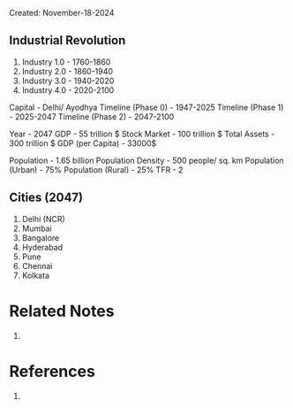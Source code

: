 Created: November-18-2024

## Industrial Revolution

1. Industry 1.0 - 1760-1860
2. Industry 2.0 - 1860-1940
3. Industry 3.0 - 1940-2020
4. Industry 4.0 - 2020-2100

Capital - Delhi/ Ayodhya
Timeline (Phase 0) - 1947-2025
Timeline (Phase 1) - 2025-2047
Timeline (Phase 2) - 2047-2100

Year - 2047
GDP - 55 trillion $
Stock Market - 100 trillion $
Total Assets - 300 trillion $
GDP (per Capita) - 33000$

Population - 1.65 billion
Population Density - 500 people/ sq. km
Population (Urban) - 75%
Population (Rural) - 25%
TFR - 2

## Cities (2047)

1. Delhi (NCR)
2. Mumbai
3. Bangalore
4. Hyderabad
5. Pune
6. Chennai
7. Kolkata

# Related Notes

1. 
# References

1. 